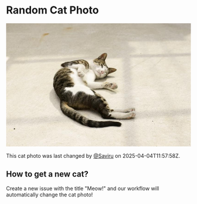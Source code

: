 # Random Cat Photo

![Random Cat](./images/cat.jpg)

This cat photo was last changed by [@Saviru](https://github.com/Saviru) on 2025-04-04T11:57:58Z.

## How to get a new cat?

Create a new issue with the title "Meow!" and our workflow will automatically change the cat photo!